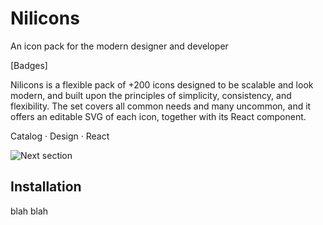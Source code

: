# Nilicons
An icon pack for the modern designer and developer

[Badges]

Nilicons is a flexible pack of +200 icons designed to be scalable and look modern, and built upon the principles of simplicity, consistency, and flexibility. The set covers all common needs and many uncommon, and it offers an editable SVG of each icon, together with its React component.

Catalog · Design · React

![Next section](https://user-images.githubusercontent.com/13088397/77935872-94cd3900-72a1-11ea-8e3b-e2d853ba3e94.png)

## Installation

blah blah
